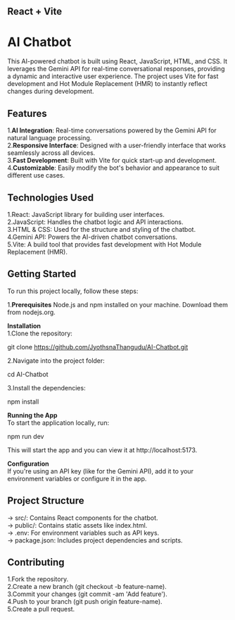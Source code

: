 ## React + Vite

# AI Chatbot  

This AI-powered chatbot is built using React, JavaScript, HTML, and CSS. It leverages the Gemini API for real-time conversational responses, providing a dynamic and interactive user experience. The project uses Vite for fast development and Hot Module Replacement (HMR) to instantly reflect changes during development.

## Features 

1.**AI Integration**: Real-time conversations powered by the Gemini API for natural language processing.  
2.**Responsive Interface**: Designed with a user-friendly interface that works seamlessly across all devices.  
3.**Fast Development**: Built with Vite for quick start-up and development.  
4.**Customizable**: Easily modify the bot's behavior and appearance to suit different use cases.  

## Technologies Used

1.React: JavaScript library for building user interfaces.  
2.JavaScript: Handles the chatbot logic and API interactions.  
3.HTML & CSS: Used for the structure and styling of the chatbot.  
4.Gemini API: Powers the AI-driven chatbot conversations.  
5.Vite: A build tool that provides fast development with Hot Module Replacement (HMR).  

## Getting Started

To run this project locally, follow these steps:

1.**Prerequisites**
Node.js and npm installed on your machine.
Download them from nodejs.org.

**Installation**<br>
1.Clone the repository:  

git clone https://github.com/JyothsnaThangudu/AI-Chatbot.git  

2.Navigate into the project folder:  

cd AI-Chatbot  

3.Install the dependencies:  

npm install  

**Running the App**  
To start the application locally, run:  

npm run dev  

This will start the app and you can view it at http://localhost:5173.  

**Configuration**  
If you're using an API key (like for the Gemini API), add it to your environment variables or configure it in the app.  

## Project Structure   

-> src/: Contains React components for the chatbot.  
-> public/: Contains static assets like index.html.  
-> .env: For environment variables such as API keys.  
-> package.json: Includes project dependencies and scripts.  

## Contributing  

1.Fork the repository.  
2.Create a new branch (git checkout -b feature-name).  
3.Commit your changes (git commit -am 'Add feature').  
4.Push to your branch (git push origin feature-name).  
5.Create a pull request.  
 
